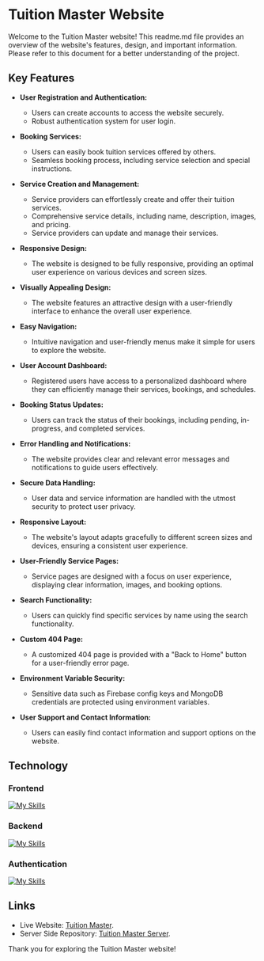 # Tuition Master Website

Welcome to the Tuition Master website! This readme.md file provides an overview of the website's features, design, and important information. Please refer to this document for a better understanding of the project.

## Key Features

- **User Registration and Authentication:**

  - Users can create accounts to access the website securely.
  - Robust authentication system for user login.

- **Booking Services:**

  - Users can easily book tuition services offered by others.
  - Seamless booking process, including service selection and special instructions.

- **Service Creation and Management:**

  - Service providers can effortlessly create and offer their tuition services.
  - Comprehensive service details, including name, description, images, and pricing.
  - Service providers can update and manage their services.

- **Responsive Design:**

  - The website is designed to be fully responsive, providing an optimal user experience on various devices and screen sizes.

- **Visually Appealing Design:**

  - The website features an attractive design with a user-friendly interface to enhance the overall user experience.

- **Easy Navigation:**

  - Intuitive navigation and user-friendly menus make it simple for users to explore the website.

- **User Account Dashboard:**

  - Registered users have access to a personalized dashboard where they can efficiently manage their services, bookings, and schedules.

- **Booking Status Updates:**

  - Users can track the status of their bookings, including pending, in-progress, and completed services.

- **Error Handling and Notifications:**

  - The website provides clear and relevant error messages and notifications to guide users effectively.

- **Secure Data Handling:**

  - User data and service information are handled with the utmost security to protect user privacy.

- **Responsive Layout:**

  - The website's layout adapts gracefully to different screen sizes and devices, ensuring a consistent user experience.

- **User-Friendly Service Pages:**

  - Service pages are designed with a focus on user experience, displaying clear information, images, and booking options.

- **Search Functionality:**

  - Users can quickly find specific services by name using the search functionality.

- **Custom 404 Page:**

  - A customized 404 page is provided with a "Back to Home" button for a user-friendly error page.

- **Environment Variable Security:**

  - Sensitive data such as Firebase config keys and MongoDB credentials are protected using environment variables.

- **User Support and Contact Information:**
  - Users can easily find contact information and support options on the website.

## Technology

### Frontend

[![My Skills](https://skillicons.dev/icons?i=react,tailwind)](https://skillicons.dev)

### Backend

[![My Skills](https://skillicons.dev/icons?i=nodejs,express,mongodb)](https://skillicons.dev)

### Authentication

[![My Skills](https://skillicons.dev/icons?i=firebase)](https://skillicons.dev)

## Links

- Live Website: [Tuition Master](https://tuition-master-sm.web.app).
- Server Side Repository: [Tuition Master Server](https://github.com/sm0bin/tuition-master-server).

Thank you for exploring the Tuition Master website!
